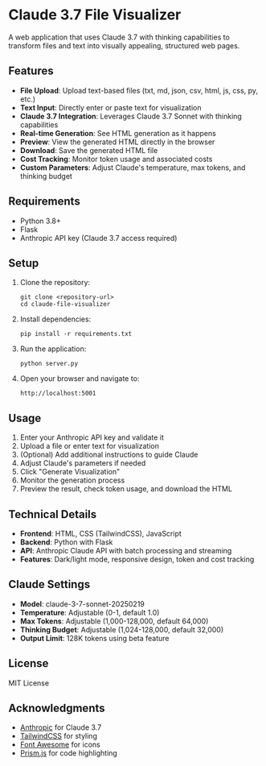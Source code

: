 # Claude 3.7 File Visualizer

A web application that uses Claude 3.7 with thinking capabilities to transform files and text into visually appealing, structured web pages.

## Features

- **File Upload**: Upload text-based files (txt, md, json, csv, html, js, css, py, etc.)
- **Text Input**: Directly enter or paste text for visualization
- **Claude 3.7 Integration**: Leverages Claude 3.7 Sonnet with thinking capabilities
- **Real-time Generation**: See HTML generation as it happens
- **Preview**: View the generated HTML directly in the browser
- **Download**: Save the generated HTML file
- **Cost Tracking**: Monitor token usage and associated costs
- **Custom Parameters**: Adjust Claude's temperature, max tokens, and thinking budget

## Requirements

- Python 3.8+
- Flask
- Anthropic API key (Claude 3.7 access required)

## Setup

1. Clone the repository:
   ```
   git clone <repository-url>
   cd claude-file-visualizer
   ```

2. Install dependencies:
   ```
   pip install -r requirements.txt
   ```

3. Run the application:
   ```
   python server.py
   ```

4. Open your browser and navigate to:
   ```
   http://localhost:5001
   ```

## Usage

1. Enter your Anthropic API key and validate it
2. Upload a file or enter text for visualization
3. (Optional) Add additional instructions to guide Claude
4. Adjust Claude's parameters if needed
5. Click "Generate Visualization"
6. Monitor the generation process
7. Preview the result, check token usage, and download the HTML

## Technical Details

- **Frontend**: HTML, CSS (TailwindCSS), JavaScript
- **Backend**: Python with Flask
- **API**: Anthropic Claude API with batch processing and streaming
- **Features**: Dark/light mode, responsive design, token and cost tracking

## Claude Settings

- **Model**: claude-3-7-sonnet-20250219
- **Temperature**: Adjustable (0-1, default 1.0)
- **Max Tokens**: Adjustable (1,000-128,000, default 64,000)
- **Thinking Budget**: Adjustable (1,024-128,000, default 32,000)
- **Output Limit**: 128K tokens using beta feature

## License

MIT License

## Acknowledgments

- [Anthropic](https://www.anthropic.com/) for Claude 3.7
- [TailwindCSS](https://tailwindcss.com/) for styling
- [Font Awesome](https://fontawesome.com/) for icons
- [Prism.js](https://prismjs.com/) for code highlighting 